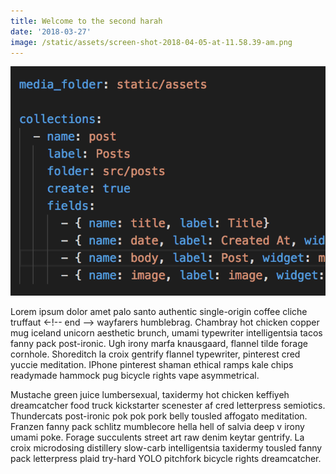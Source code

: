 ```yaml
---
title: Welcome to the second harah
date: '2018-03-27'
image: /static/assets/screen-shot-2018-04-05-at-11.58.39-am.png
---
```

![code](/static/assets/screen-shot-2018-04-05-at-11.58.39-am.png)

Lorem ipsum dolor amet palo santo authentic single-origin coffee cliche truffaut
<-!-- end -->
wayfarers humblebrag. Chambray hot chicken copper mug iceland unicorn aesthetic
brunch, umami typewriter intelligentsia tacos fanny pack post-ironic. Ugh irony
marfa knausgaard, flannel tilde forage cornhole. Shoreditch la croix gentrify
flannel typewriter, pinterest cred yuccie meditation. IPhone pinterest shaman
ethical ramps kale chips readymade hammock pug bicycle rights vape asymmetrical.

Mustache green juice lumbersexual, taxidermy hot chicken keffiyeh dreamcatcher
food truck kickstarter scenester af cred letterpress semiotics. Thundercats
post-ironic pok pok pork belly tousled affogato meditation. Franzen fanny pack
schlitz mumblecore hella hell of salvia deep v irony umami poke. Forage
succulents street art raw denim keytar gentrify. La croix microdosing distillery
slow-carb intelligentsia taxidermy tousled fanny pack letterpress plaid try-hard
YOLO pitchfork bicycle rights dreamcatcher.
